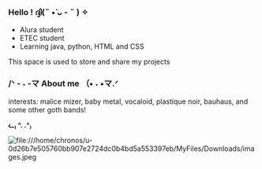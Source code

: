 ### Hello ! ദ്ദി(˵ •̀ ᴗ - ˵ ) ✧
<ul>
<li>Alura student</li>
<li>ETEC student</li>
<li>Learning java, python, HTML and CSS</li>
</ul>
This space is used to store and share my projects

### /ᐠ - ˕ -マ About me （• ˕ •マ.ᐟ
interests: malice mizer, baby metal, vocaloid, plastique noir, bauhaus, and some other goth bands! 
<p><b> ᓚ₍ ^. .^₎ </b></p>

![file:///home/chronos/u-0d26b7e505760bb907e2724dc0b4bd5a553397eb/MyFiles/Downloads/images.jpeg](https://encrypted-tbn0.gstatic.com/images?q=tbn:ANd9GcSv-VdeaUYmUd7H23-efS6kMEyh1ctwUfYp1Gre_lnIAg&s)
